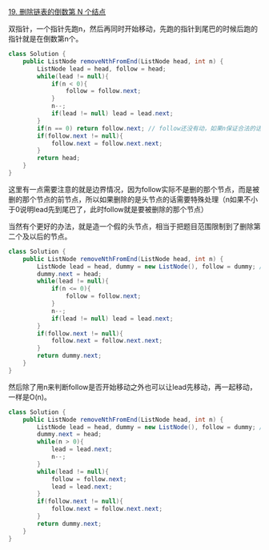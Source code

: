 [19. 删除链表的倒数第 N 个结点](https://leetcode.cn/problems/remove-nth-node-from-end-of-list/)

双指针，一个指针先跑n，然后再同时开始移动，先跑的指针到尾巴的时候后跑的指针就是在倒数第n个。

```java
class Solution {
    public ListNode removeNthFromEnd(ListNode head, int n) {
        ListNode lead = head, follow = head; 
        while(lead != null){
            if(n < 0){
                follow = follow.next;
            }
            n--;
            if(lead != null) lead = lead.next;
        }
        if(n == 0) return follow.next; // follow还没有动，如果n保证合法的话那就是删head
        if(follow.next != null){
            follow.next = follow.next.next;
        }
        return head;
    }
}
```

这里有一点需要注意的就是边界情况，因为follow实际不是删的那个节点，而是被删的那个节点的前节点，所以如果删除的是头节点的话需要特殊处理（n如果不小于0说明lead先到尾巴了，此时follow就是要被删除的那个节点）

当然有个更好的办法，就是造一个假的头节点，相当于把题目范围限制到了删除第二个及以后的节点。

```java
class Solution {
    public ListNode removeNthFromEnd(ListNode head, int n) {
        ListNode lead = head, dummy = new ListNode(), follow = dummy; // follow指向头节点的前一个位置
        dummy.next = head;
        while(lead != null){
            if(n <= 0){
                follow = follow.next;
            }
            n--;
            if(lead != null) lead = lead.next;
        }
        if(follow.next != null){
            follow.next = follow.next.next;
        }
        return dummy.next;
    }
}
```

然后除了用n来判断follow是否开始移动之外也可以让lead先移动，再一起移动，一样是O(n)。

```java
class Solution {
    public ListNode removeNthFromEnd(ListNode head, int n) {
        ListNode lead = head, dummy = new ListNode(), follow = dummy; // follow指向头节点的前一个位置
        dummy.next = head;
        while(n > 0){
            lead = lead.next;
            n--;
        }
        while(lead != null){
            follow = follow.next;
            lead = lead.next;
        }
        if(follow.next != null){
            follow.next = follow.next.next;
        }
        return dummy.next;
    }
}
```

